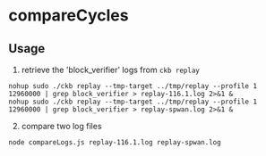 # compareCycles
## Usage

1. retrieve the 'block_verifier' logs from `ckb replay`

```shell
nohup sudo ./ckb replay --tmp-target ../tmp/replay --profile 1 12960000 | grep block_verifier > replay-116.1.log 2>&1 &
nohup sudo ./ckb replay --tmp-target ../tmp/replay --profile 1 12960000 | grep block_verifier > replay-spwan.log 2>&1 &
```

2. compare two log files

```shell
node compareLogs.js replay-116.1.log replay-spwan.log
```
